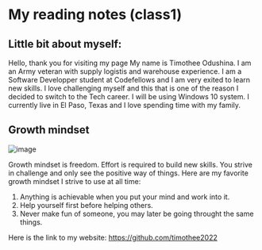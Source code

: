 # My reading notes (class1)

## Little bit about myself:

Hello, thank you for visiting my page
My name is Timothee Odushina. I am an Army veteran with supply logistis and warehouse experience.
I am a Software Developper student at Codefellows and I am very exited to learn new skills.
I love challenging myself and this that is one of the reason I decided to switch to the Tech career.
I will be using Windows 10 system.
I currently live in El Paso, Texas and I love spending time with my family.

 ## Growth mindset
 
 ![image](https://user-images.githubusercontent.com/108295374/176358139-9c63ace2-e731-4b4c-886a-cf172295743b.png)
 
 Growth mindset is freedom. Effort is required to build new skills. You strive in challenge and only see the positive way of things. Here are my favorite growth mindset I strive to use at all time:
 
1. Anything is achievable when you put your mind and work into it.
2. Help yourself first before helping others.
3. Never make fun of someone, you may later be going throught the same things.

Here is the link to my website: https://github.com/timothee2022
